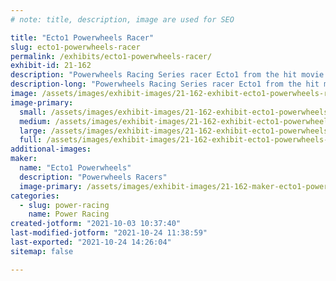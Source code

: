 ```yaml
---
# note: title, description, image are used for SEO

title: "Ecto1 Powerwheels Racer"
slug: ecto1-powerwheels-racer
permalink: /exhibits/ecto1-powerwheels-racer/
exhibit-id: 21-162
description: "Powerwheels Racing Series racer Ecto1 from the hit movie &#039;Ghostbusters&#039;"
description-long: "Powerwheels Racing Series racer Ecto1 from the hit movie &#039;Ghostbusters&#039;"
image: /assets/images/exhibit-images/21-162-exhibit-ecto1-powerwheels-racer-981bdbd0-d5a1-450a-87d9-8c703bebb732-large.jpeg
image-primary: 
  small: /assets/images/exhibit-images/21-162-exhibit-ecto1-powerwheels-racer-981bdbd0-d5a1-450a-87d9-8c703bebb732-small.jpeg
  medium: /assets/images/exhibit-images/21-162-exhibit-ecto1-powerwheels-racer-981bdbd0-d5a1-450a-87d9-8c703bebb732-medium.jpeg
  large: /assets/images/exhibit-images/21-162-exhibit-ecto1-powerwheels-racer-981bdbd0-d5a1-450a-87d9-8c703bebb732-large.jpeg
  full: /assets/images/exhibit-images/21-162-exhibit-ecto1-powerwheels-racer-981bdbd0-d5a1-450a-87d9-8c703bebb732-full.jpeg
additional-images: 
maker: 
  name: "Ecto1 Powerwheels"
  description: "Powerwheels Racers"
  image-primary: /assets/images/exhibit-images/21-162-maker-ecto1-powerwheels-racer-f3c66cb0-6d38-42a0-b860-ad502540d5f8-medium.jpeg
categories: 
  - slug: power-racing
    name: Power Racing
created-jotform: "2021-10-03 10:37:40"
last-modified-jotform: "2021-10-24 11:38:59"
last-exported: "2021-10-24 14:26:04"
sitemap: false

---
```

